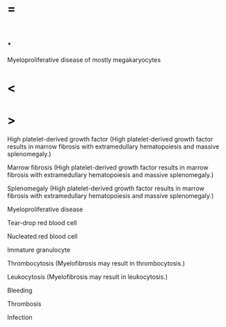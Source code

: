 # =

# .

Myeloproliferative disease of mostly megakaryocytes

# <

# >

High platelet-derived growth factor (High platelet-derived growth factor results in marrow fibrosis with extramedullary hematopoiesis and massive splenomegaly.)

Marrow fibrosis (High platelet-derived growth factor results in marrow fibrosis with extramedullary hematopoiesis and massive splenomegaly.)

Splenomegaly (High platelet-derived growth factor results in marrow fibrosis with extramedullary hematopoiesis and massive splenomegaly.)

Myeloproliferative disease

Tear-drop red blood cell

Nucleated red blood cell

Immature granulocyte

Thrombocytosis (Myelofibrosis may result in thrombocytosis.)

Leukocytosis (Myelofibrosis may result in leukocytosis.)

Bleeding

Thrombosis

Infection
